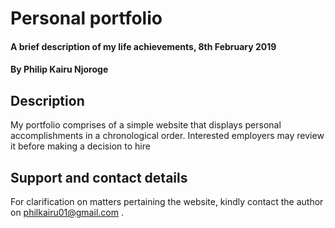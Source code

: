 # Personal portfolio
#### A brief description of my life achievements, 8th February 2019
#### By Philip Kairu Njoroge
## Description
My portfolio comprises of a simple website that displays personal accomplishments in a chronological order. Interested employers may review it before making a decision to hire

## Support and contact details
For clarification on matters pertaining the website, kindly contact the author on philkairu01@gmail.com .
